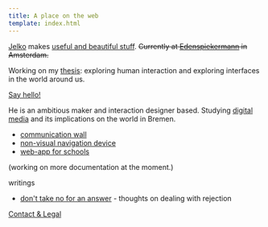 ```yaml
---
title: A place on the web
template: index.html
---
```


[Jelko](#its-me) makes [useful and beautiful stuff](#projects). ~~Currently at [Edenspiekermann](#espi) in Amsterdam.~~

Working on my [thesis](http://thisisathesis.jelkoarnds.com/): exploring human interaction and exploring interfaces in the world around us.

[Say hello!](http://twitter.com/jelkoarnds)

<a name="its-me"></a>

He is an ambitious maker and interaction designer based. Studying [digital media](http://digitalmedia-bremen.de/) and its implications on the world in Bremen.

<a name="projects"></a>

* [communication wall](/projects/wall)
* [non-visual navigation device](/projects/navigation)<!--* [perception experiment in VR](/projects/VR-experiment)-->
* [web-app for schools](/projects/web-app)

(working on more documentation at the moment.)

writings

* [don't take no for an answer](https://medium.com/@jelkoarnds/dont-take-no-for-an-answer-c9428ccd658e) - thoughts on dealing with rejection

[Contact & Legal](/contact-and-legal/)